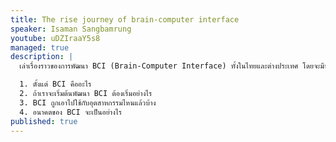```yaml
---
title: The rise journey of brain-computer interface
speaker: Isaman Sangbamrung
youtube: uDZIraaY5s8
managed: true
description: |
  เล่าเรื่องราวของการพัฒนา BCI (Brain-Computer Interface) ทั้งในไทยและต่างประเทศ โดยจะมีหัวข้อคร่าว ๆ ดังนี้

  1. ตั้งแต่ BCI คืออะไร
  2. ถ้าเราจะเริ่มต้นพัฒนา BCI ต้องเริ่มอย่างไร
  3. BCI ถูกเอาไปใช้กับอุตสาหกรรมไหนแล้วบ้าง
  4. อนาคตของ BCI จะเป็นอย่างไร
published: true
---
```

